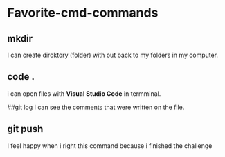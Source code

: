 # Favorite-cmd-commands

## mkdir
I can create diroktory (folder) with out back to my folders in my computer.

## code .
i can open files with **Visual Studio Code** in termminal.

##git log 
I can see the comments that were written on the file.

## git push
I feel happy when i right this command because i finished the challenge
